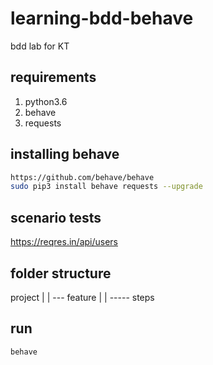 # learning-bdd-behave

bdd lab for KT

## requirements

1. python3.6
2. behave
3. requests

## installing behave

```bash
https://github.com/behave/behave
sudo pip3 install behave requests --upgrade
```

## scenario tests

https://reqres.in/api/users

## folder structure

   project
     |
     | --- feature
              |
              |  ----- steps

## run 

```bash
behave
```